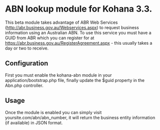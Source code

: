 # ABN lookup module for Kohana 3.3.

This beta module takes advantage of ABR Web Services (http://abr.business.gov.au/Webservices.aspx) to request business information using an Australian ABN. To use this service you must have a GUID from ABR which you can register for at https://abr.business.gov.au/RegisterAgreement.aspx - this usually takes a day or two to receive.

## Configuration

First you must enable the kohana-abn module in your application/bootstrap.php file, finally update the $guid property in the Abn.php controller.

## Usage

Once the module is enabled you can simply visit yoursite.com/abn/abn_number, it will return the business entity information (if available) in JSON format.